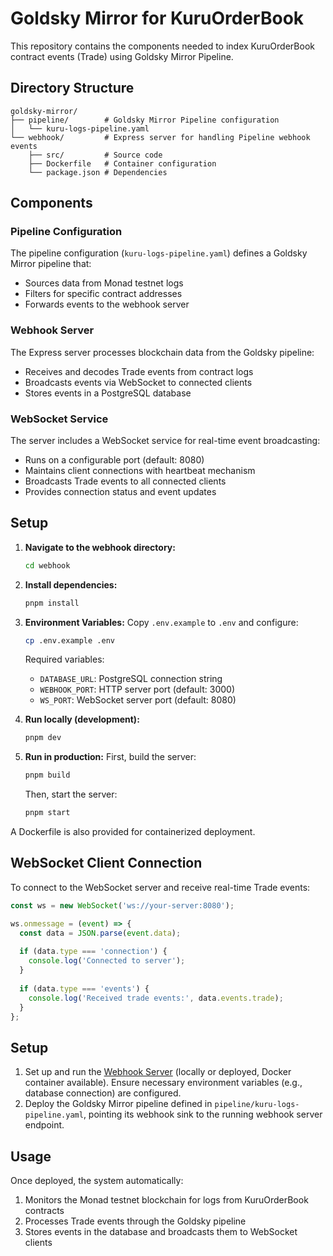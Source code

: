 # Goldsky Mirror for KuruOrderBook

This repository contains the components needed to index KuruOrderBook contract events (Trade) using Goldsky Mirror Pipeline.

## Directory Structure

```
goldsky-mirror/
├── pipeline/        # Goldsky Mirror Pipeline configuration
│   └── kuru-logs-pipeline.yaml
└── webhook/         # Express server for handling Pipeline webhook events
    ├── src/         # Source code
    ├── Dockerfile   # Container configuration
    └── package.json # Dependencies
```

## Components

### Pipeline Configuration

The pipeline configuration (`kuru-logs-pipeline.yaml`) defines a Goldsky Mirror pipeline that:
- Sources data from Monad testnet logs
- Filters for specific contract addresses
- Forwards events to the webhook server

### Webhook Server

The Express server processes blockchain data from the Goldsky pipeline:
- Receives and decodes Trade events from contract logs
- Broadcasts events via WebSocket to connected clients
- Stores events in a PostgreSQL database

### WebSocket Service

The server includes a WebSocket service for real-time event broadcasting:
- Runs on a configurable port (default: 8080)
- Maintains client connections with heartbeat mechanism
- Broadcasts Trade events to all connected clients
- Provides connection status and event updates

## Setup

1.  **Navigate to the webhook directory:**
    ```bash
    cd webhook
    ```
2.  **Install dependencies:**
    ```bash
    pnpm install
    ```
3.  **Environment Variables:**
    Copy `.env.example` to `.env` and configure:
    ```bash
    cp .env.example .env
    ```
    Required variables:
    - `DATABASE_URL`: PostgreSQL connection string
    - `WEBHOOK_PORT`: HTTP server port (default: 3000)
    - `WS_PORT`: WebSocket server port (default: 8080)

4.  **Run locally (development):**
    ```bash
    pnpm dev
    ```
5.  **Run in production:**
    First, build the server:
    ```bash
    pnpm build
    ```
    Then, start the server:
    ```bash
    pnpm start
    ```

A Dockerfile is also provided for containerized deployment.

## WebSocket Client Connection

To connect to the WebSocket server and receive real-time Trade events:

```javascript
const ws = new WebSocket('ws://your-server:8080');

ws.onmessage = (event) => {
  const data = JSON.parse(event.data);
  
  if (data.type === 'connection') {
    console.log('Connected to server');
  }
  
  if (data.type === 'events') {
    console.log('Received trade events:', data.events.trade);
  }
};
```

## Setup

1.  Set up and run the [Webhook Server](#webhook-server) (locally or deployed, Docker container available). Ensure necessary environment variables (e.g., database connection) are configured.
2.  Deploy the Goldsky Mirror pipeline defined in `pipeline/kuru-logs-pipeline.yaml`, pointing its webhook sink to the running webhook server endpoint.

## Usage

Once deployed, the system automatically:
1. Monitors the Monad testnet blockchain for logs from KuruOrderBook contracts
2. Processes Trade events through the Goldsky pipeline
3. Stores events in the database and broadcasts them to WebSocket clients
